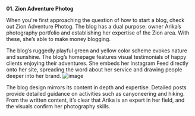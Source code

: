 **01. Zion Adventure Photog**

When you're first approaching the question of how to start a blog, check out Zion Adventure Photog. The blog has a dual purpose: owner Arika’s photography portfolio and establishing her expertise of the Zion area. With these, she’s able to make money blogging.

The blog’s ruggedly playful green and yellow color scheme evokes nature and sunshine. The blog’s homepage features visual testimonials of happy clients enjoying their adventures. She embeds her Instagram Feed directly onto her site, spreading the word about her service and drawing people deeper into her brand.
![image](https://user-images.githubusercontent.com/77457476/198088857-103312d0-e18d-4418-bda5-1a551570fb70.png)


The blog design mirrors its content in depth and expertise. Detailed posts provide detailed guidance on activities such as canyoneering and hiking. From the written content, it’s clear that Arika is an expert in her field, and the visuals confirm her photography skills.
